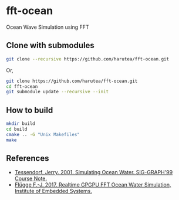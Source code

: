 # fft-ocean
Ocean Wave Simulation using FFT

## Clone with submodules
```bash
git clone --recursive https://github.com/harutea/fft-ocean.git
```
Or,
```bash
git clone https://github.com/harutea/fft-ocean.git
cd fft-ocean
git submodule update --recursive --init
```

## How to build
```bash
mkdir build
cd build
cmake .. -G "Unix Makefiles"
make
```

## References
- [Tessendorf, Jerry. 2001. Simulating Ocean Water. SIG-GRAPH'99 Course Note.](https://www.researchgate.net/publication/264839743_Simulating_Ocean_Water)
- [Flügge F.-J. 2017. Realtime GPGPU FFT Ocean Water Simulation, Institute of Embedded Systems.](https://tore.tuhh.de/bitstream/11420/1439/1/GPGPU_FFT_Ocean_Simulation.pdf)
